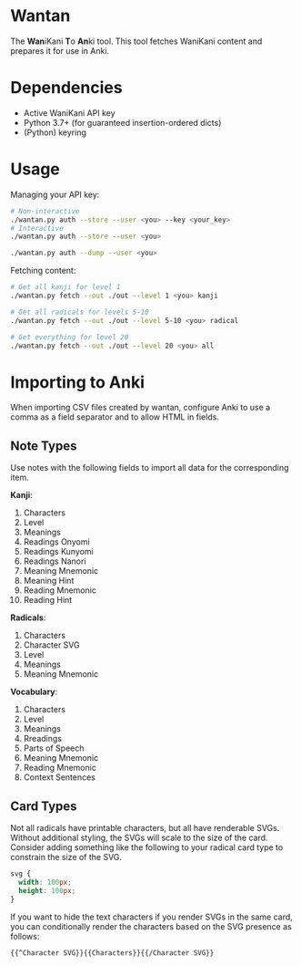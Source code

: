 # Wantan

The **Wan**iKani **T**o **An**ki tool. This tool fetches WaniKani
content and prepares it for use in Anki.

# Dependencies

- Active WaniKani API key
- Python 3.7+ (for guaranteed insertion-ordered dicts)
- (Python) keyring

# Usage

Managing your API key:

```sh
# Non-interactive
./wantan.py auth --store --user <you> --key <your_key>
# Interactive
./wantan.py auth --store --user <you>

./wantan.py auth --dump --user <you>
```

Fetching content:

```sh
# Get all kanji for level 1
./wantan.py fetch --out ./out --level 1 <you> kanji

# Get all radicals for levels 5-10
./wantan.py fetch --out ./out --level 5-10 <you> radical

# Get everything for level 20
./wantan.py fetch --out ./out --level 20 <you> all
```

# Importing to Anki

When importing CSV files created by wantan, configure Anki to use a comma as a
field separator and to allow HTML in fields.

## Note Types

Use notes with the following fields to import all data for the corresponding item.

**Kanji**:

1. Characters
1. Level
1. Meanings
1. Readings Onyomi
1. Readings Kunyomi
1. Readings Nanori
1. Meaning Mnemonic
1. Meaning Hint
1. Reading Mnemonic
1. Reading Hint

**Radicals**:

1. Characters
1. Character SVG
1. Level
1. Meanings
1. Meaning Mnemonic

**Vocabulary**:

1. Characters
1. Level
1. Meanings
1. Rreadings
1. Parts of Speech
1. Meaning Mnemonic
1. Reading Mnemonic
1. Context Sentences

## Card Types

Not all radicals have printable characters, but all have renderable SVGs.
Without additional styling, the SVGs will scale to the size of the card.
Consider adding something like the following to your radical card type to
constrain the size of the SVG.

```css
svg {
  width: 100px;
  height: 100px;
}
```

If you want to hide the text characters if you render SVGs in the same card, you
can conditionally render the characters based on the SVG presence as follows:

```
{{^Character SVG}}{{Characters}}{{/Character SVG}}
```
